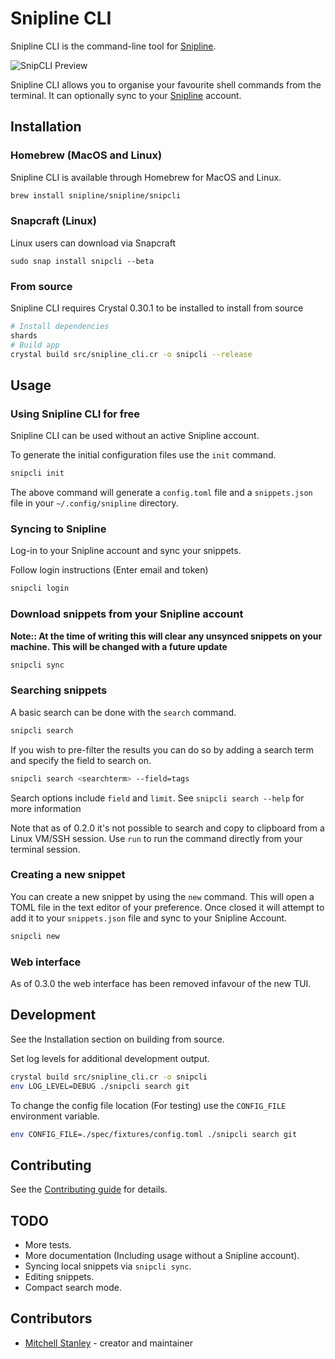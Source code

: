 # Snipline CLI

Snipline CLI is the command-line tool for [Snipline](https://snipline.io).

![SnipCLI Preview](https://f002.backblazeb2.com/file/snipline/2019-10-14+12.02.35.gif)

Snipline CLI allows you to organise your favourite shell commands from the terminal. It can optionally sync to your [Snipline](https://snipline.io) account.

## Installation

### Homebrew (MacOS and Linux)

Snipline CLI is available through Homebrew for MacOS and Linux.

```bash
brew install snipline/snipline/snipcli
```

### Snapcraft (Linux)

Linux users can download via Snapcraft

```
sudo snap install snipcli --beta
```

### From source

Snipline CLI requires Crystal 0.30.1 to be installed to install from source

```bash
# Install dependencies
shards
# Build app
crystal build src/snipline_cli.cr -o snipcli --release
```

## Usage

### Using Snipline CLI for free

Snipline CLI can be used without an active Snipline account.

To generate the initial configuration files use the `init` command.

```bash
snipcli init
```

The above command will generate a `config.toml` file and a `snippets.json` file in your `~/.config/snipline` directory.

### Syncing to Snipline

Log-in to your Snipline account and sync your snippets.

Follow login instructions (Enter email and token)

```bash
snipcli login
```

### Download snippets from your Snipline account

**Note:: At the time of writing this will clear any unsynced snippets on your machine. This will be changed with a future update**

```bash
snipcli sync
```

### Searching snippets

A basic search can be done with the `search` command.

```bash
snipcli search
```

If you wish to pre-filter the results you can do so by adding a search term and specify the field to search on.

```bash
snipcli search <searchterm> --field=tags
```

Search options include `field` and `limit`. See `snipcli search --help` for more information

Note that as of 0.2.0 it's not possible to search and copy to clipboard from a Linux VM/SSH session. Use `run` to run the command directly from your terminal session.

### Creating a new snippet

You can create a new snippet by using the `new` command. This will open a TOML file in the text editor of your preference. Once closed it will attempt to add it to your `snippets.json` file and sync to your Snipline Account.

```bash
snipcli new
```

### Web interface

As of 0.3.0 the web interface has been removed infavour of the new TUI.

## Development

See the Installation section on building from source. 

Set log levels for additional development output.

```bash
crystal build src/snipline_cli.cr -o snipcli
env LOG_LEVEL=DEBUG ./snipcli search git
```

To change the config file location (For testing) use the `CONFIG_FILE` environment variable.

```bash
env CONFIG_FILE=./spec/fixtures/config.toml ./snipcli search git
```

## Contributing

See the [Contributing guide](CONTRIBUTING.md) for details.

## TODO

* More tests.
* More documentation (Including usage without a Snipline account).
* Syncing local snippets via `snipcli sync`.
* Editing snippets.
* Compact search mode.

## Contributors

- [Mitchell Stanley](https://github.com/acoustep) - creator and maintainer
